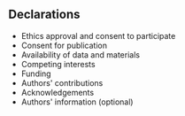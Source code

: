 ## Declarations 
- Ethics approval and consent to participate
- Consent for publication
- Availability of data and materials
- Competing interests
- Funding
- Authors' contributions
- Acknowledgements
- Authors' information (optional)
